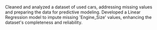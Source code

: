 Cleaned and analyzed a dataset of used cars, addressing missing values and preparing the data for predictive modeling. Developed a Linear Regression model to impute missing 'Engine_Size' values, enhancing the dataset's completeness and reliability.

